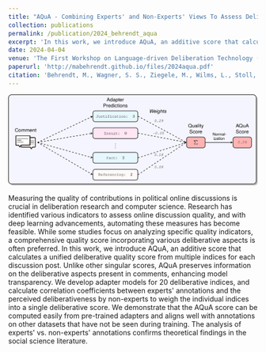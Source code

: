 ```yaml
---
title: "AQuA - Combining Experts' and Non-Experts' Views To Assess Deliberation Quality in Online Discussions Using LLMs"
collection: publications
permalink: /publication/2024_behrendt_aqua
excerpt: 'In this work, we introduce AQuA, an additive score that calculates a unified deliberative quality score from multiple indices for each discussion post. Unlike other singular scores, AQuA preserves information on the deliberative aspects present in comments, enhancing model transparency. We develop adapter models for 20 deliberative indices, and calculate correlation coefficients between experts&apos; annotations and the perceived deliberativeness by non-experts to weigh the individual indices into a single deliberative score. We demonstrate that the AQuA score can be computed easily from pre-trained adapters and aligns well with annotations on other datasets that have not be seen during training. The analysis of experts&apos; vs. non-experts&apos; annotations confirms theoretical findings in the social science literature.'
date: 2024-04-04
venue: 'The First Workshop on Language-driven Deliberation Technology (DELITE2024) LREC-COLING 2024, Torino, Italy'
paperurl: 'http://mabehrendt.github.io/files/2024aqua.pdf'
citation: 'Behrendt, M., Wagner, S. S., Ziegele, M., Wilms, L., Stoll, A., Heinbach, D., Harmeling, S. (2024). &quot;AQuA - Combining Experts&apos; and Non-Experts&apos; Views To Assess Deliberation Quality in Online Discussions Using LLMs &quot;. <i>arXiv preprint.</i> https://doi.org/10.48550/arXiv.2404.02761'
---
```

![AQuA Score Composition](../images/paper_teaser/aqua_teaser.png)

Measuring the quality of contributions in political online discussions is crucial in deliberation research and computer science. Research has identified various indicators to assess online discussion quality, and with deep learning advancements, automating these measures has become feasible. While some studies focus on analyzing specific quality indicators, a comprehensive quality score incorporating various deliberative aspects is often preferred. In this work, we introduce AQuA, an additive score that calculates a unified deliberative quality score from multiple indices for each discussion post. Unlike other singular scores, AQuA preserves information on the deliberative aspects present in comments, enhancing model transparency. We develop adapter models for 20 deliberative indices, and calculate correlation coefficients between experts&apos; annotations and the perceived deliberativeness by non-experts to weigh the individual indices into a single deliberative score. We demonstrate that the AQuA score can be computed easily from pre-trained adapters and aligns well with annotations on other datasets that have not be seen during training. The analysis of experts&apos; vs. non-experts&apos; annotations confirms theoretical findings in the social science literature.
